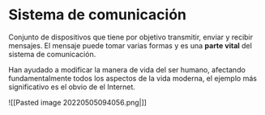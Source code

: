 # Sistema de comunicación
Conjunto de dispositivos que tiene por objetivo transmitir, enviar y recibir mensajes. El mensaje puede tomar varias formas y es una **parte vital** del sistema de comunicación. 

Han ayudado a modificar la manera de vida del ser humano, afectando fundamentalmente todos los aspectos de la vida moderna, el ejemplo más significativo es el obvio de el Internet.

![[Pasted image 20220505094056.png|]]